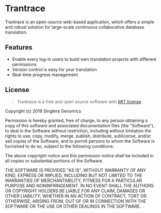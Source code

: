 # Trantrace

Trantrace is an open-source web-based application, which offers a simple and robust solution for large-scale continuous collaborative database translation.

## Features

* Enable every log-in users to build own translation projects with different permissions
* Version control is easy for your translation
* Real-time progress management

## License

> Trantrace is a free and open source software with [MIT license](https://opensource.org/licenses/MIT).  

Copyright \(c\) 2019 Singlera Genomics

Permission is hereby granted, free of charge, to any person obtaining a copy
of this software and associated documentation files (the "Software"), to deal
in the Software without restriction, including without limitation the rights
to use, copy, modify, merge, publish, distribute, sublicense, and/or sell
copies of the Software, and to permit persons to whom the Software is
furnished to do so, subject to the following conditions:

The above copyright notice and this permission notice shall be included in all
copies or substantial portions of the Software.

THE SOFTWARE IS PROVIDED "AS IS", WITHOUT WARRANTY OF ANY KIND, EXPRESS OR
IMPLIED, INCLUDING BUT NOT LIMITED TO THE WARRANTIES OF MERCHANTABILITY,
FITNESS FOR A PARTICULAR PURPOSE AND NONINFRINGEMENT. IN NO EVENT SHALL THE
AUTHORS OR COPYRIGHT HOLDERS BE LIABLE FOR ANY CLAIM, DAMAGES OR OTHER
LIABILITY, WHETHER IN AN ACTION OF CONTRACT, TORT OR OTHERWISE, ARISING FROM,
OUT OF OR IN CONNECTION WITH THE SOFTWARE OR THE USE OR OTHER DEALINGS IN THE
SOFTWARE.

